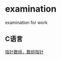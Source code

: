 # examination
examination for work

## C语言
[指针数组，数组指针](https://github.com/NightStark/examination/blob/master/c-lang/parray.c)
